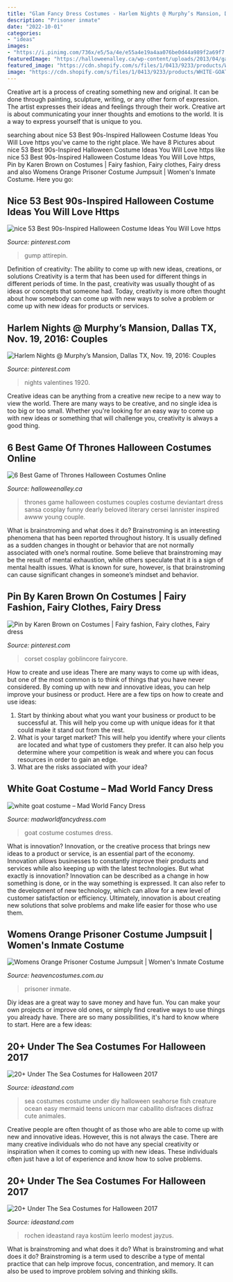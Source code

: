 ```yaml
---
title: "Glam Fancy Dress Costumes - Harlem Nights @ Murphy’s Mansion, Dallas Tx, Nov. 19, 2016: Couples"
description: "Prisoner inmate"
date: "2022-10-01"
categories:
- "ideas"
images:
- "https://i.pinimg.com/736x/e5/5a/4e/e55a4e19a4aa076be0d44a989f2a69f7.jpg"
featuredImage: "https://halloweenalley.ca/wp-content/uploads/2013/04/game_of_thrones__by_felixize-d52j3w8.jpg"
featured_image: "https://cdn.shopify.com/s/files/1/0413/9233/products/WHITE-GOAT-COSTUME-3228_grande.jpeg?v=1409748678"
image: "https://cdn.shopify.com/s/files/1/0413/9233/products/WHITE-GOAT-COSTUME-3228_grande.jpeg?v=1409748678"
---
```



Creative art is a process of creating something new and original. It can be done through painting, sculpture, writing, or any other form of expression. The artist expresses their ideas and feelings through their work. Creative art is about communicating your inner thoughts and emotions to the world. It is a way to express yourself that is unique to you.

	

		
searching about nice 53 Best 90s-Inspired Halloween Costume Ideas You Will Love https you've came to the right place. We have 8 Pictures about nice 53 Best 90s-Inspired Halloween Costume Ideas You Will Love https like nice 53 Best 90s-Inspired Halloween Costume Ideas You Will Love https, Pin by Karen Brown on Costumes | Fairy fashion, Fairy clothes, Fairy dress and also Womens Orange Prisoner Costume Jumpsuit | Women&#039;s Inmate Costume. Here you go:
		
    
## Nice 53 Best 90s-Inspired Halloween Costume Ideas You Will Love Https

<img loading=lazy src="https://i.pinimg.com/736x/0f/e6/2c/0fe62c81697597ca854ded9333a917b2.jpg" onerror="this.onerror=null;this.src='https://tse2.mm.bing.net/th?id=OIP.HySVCr3r8Dxyw8joWK2ozQHaLH&amp;pid=15.1';" alt="nice 53 Best 90s-Inspired Halloween Costume Ideas You Will Love https">

_Source: pinterest.com_

>gump attirepin. 

	

Definition of creativity: The ability to come up with new ideas, creations, or solutions
Creativity is a term that has been used for different things in different periods of time. In the past, creativity was usually thought of as ideas or concepts that someone had. Today, creativity is more often thought about how somebody can come up with new ways to solve a problem or come up with new ideas for products or services.

    
## Harlem Nights @ Murphy’s Mansion, Dallas TX, Nov. 19, 2016: Couples

<img loading=lazy src="https://i.pinimg.com/736x/da/af/3c/daaf3c21966910f22d3c8de9073c106d---costumes-harlem-nights.jpg" onerror="this.onerror=null;this.src='https://tse4.mm.bing.net/th?id=OIP.U9A5ar9mcj5X3J15xCwPMAHaJ8&amp;pid=15.1';" alt="Harlem Nights @ Murphy’s Mansion, Dallas TX, Nov. 19, 2016: Couples">

_Source: pinterest.com_

>nights valentines 1920. 

	

Creative ideas can be anything from a creative new recipe to a new way to view the world. There are many ways to be creative, and no single idea is too big or too small. Whether you're looking for an easy way to come up with new ideas or something that will challenge you, creativity is always a good thing.

    
## 6 Best Game Of Thrones Halloween Costumes Online

<img loading=lazy src="https://halloweenalley.ca/wp-content/uploads/2013/04/game_of_thrones__by_felixize-d52j3w8.jpg" onerror="this.onerror=null;this.src='https://tse2.mm.bing.net/th?id=OIP.dETReG8Uekg2r0oLa6KFBgHaLG&amp;pid=15.1';" alt="6 Best Game of Thrones Halloween Costumes Online">

_Source: halloweenalley.ca_

>thrones game halloween costumes couples costume deviantart dress sansa cosplay funny dearly beloved literary cersei lannister inspired awww young couple. 

	

What is brainstroming and what does it do?
Brainstroming is an interesting phenomena that has been reported throughout history. It is usually defined as a sudden changes in thought or behavior that are not normally associated with one’s normal routine. Some believe that brainstroming may be the result of mental exhaustion, while others speculate that it is a sign of mental health issues. What is known for sure, however, is that brainstroming can cause significant changes in someone’s mindset and behavior.

    
## Pin By Karen Brown On Costumes | Fairy Fashion, Fairy Clothes, Fairy Dress

<img loading=lazy src="https://i.pinimg.com/736x/e5/5a/4e/e55a4e19a4aa076be0d44a989f2a69f7.jpg" onerror="this.onerror=null;this.src='https://tse3.mm.bing.net/th?id=OIP.n6a9A4AnClkoxlazyRS-NQHaLH&amp;pid=15.1';" alt="Pin by Karen Brown on Costumes | Fairy fashion, Fairy clothes, Fairy dress">

_Source: pinterest.com_

>corset cosplay goblincore fairycore. 

	

How to create and use ideas
There are many ways to come up with ideas, but one of the most common is to think of things that you have never considered. By coming up with new and innovative ideas, you can help improve your business or product. Here are a few tips on how to create and use ideas: 
1. Start by thinking about what you want your business or product to be successful at. This will help you come up with unique ideas for it that could make it stand out from the rest. 
2. What is your target market? This will help you identify where your clients are located and what type of customers they prefer. It can also help you determine where your competition is weak and where you can focus resources in order to gain an edge. 
3. What are the risks associated with your idea?

    
## White Goat Costume – Mad World Fancy Dress

<img loading=lazy src="https://cdn.shopify.com/s/files/1/0413/9233/products/WHITE-GOAT-COSTUME-3228_grande.jpeg?v=1409748678" onerror="this.onerror=null;this.src='https://tse4.mm.bing.net/th?id=OIP.dfHnvid4J8dehqBH7yjVhQAAAA&amp;pid=15.1';" alt="white goat costume – Mad World Fancy Dress">

_Source: madworldfancydress.com_

>goat costume costumes dress. 

	

What is innovation?
Innovation, or the creative process that brings new ideas to a product or service, is an essential part of the economy. Innovation allows businesses to constantly improve their products and services while also keeping up with the latest technologies. But what exactly is innovation?
Innovation can be described as a change in how something is done, or in the way something is expressed. It can also refer to the development of new technology, which can allow for a new level of customer satisfaction or efficiency. Ultimately, innovation is about creating new solutions that solve problems and make life easier for those who use them.

    
## Womens Orange Prisoner Costume Jumpsuit | Women&#039;s Inmate Costume

<img loading=lazy src="https://www.heavencostumes.com.au/media/catalog/product/cache/3ca7c4de79fd9294a778cbfdebc9dde4/l/e/lega-86858-orange-prisoner-jumpsuit-womens-fancy-dress-costume-close-image-2-1200.jpg" onerror="this.onerror=null;this.src='https://tse1.mm.bing.net/th?id=OIP.FgkhvUy_KOAFMB12Ck_P-wHaKA&amp;pid=15.1';" alt="Womens Orange Prisoner Costume Jumpsuit | Women&#039;s Inmate Costume">

_Source: heavencostumes.com.au_

>prisoner inmate. 

	

Diy ideas are a great way to save money and have fun. You can make your own projects or improve old ones, or simply find creative ways to use things you already have. There are so many possibilities, it's hard to know where to start. Here are a few ideas:

    
## 20+ Under The Sea Costumes For Halloween 2017

<img loading=lazy src="https://ideastand.com/wp-content/uploads/2017/09/sea-costume-diy/13-under-the-sea-costumes-costume-diy.jpg" onerror="this.onerror=null;this.src='https://tse2.mm.bing.net/th?id=OIP.1jpyWvPV8XXIf9heoPUJAQHaJ4&amp;pid=15.1';" alt="20+ Under The Sea Costumes for Halloween 2017">

_Source: ideastand.com_

>sea costumes costume under diy halloween seahorse fish creature ocean easy mermaid teens unicorn mar caballito disfraces disfraz cute animales. 

	

Creative people are often thought of as those who are able to come up with new and innovative ideas. However, this is not always the case. There are many creative individuals who do not have any special creativity or inspiration when it comes to coming up with new ideas. These individuals often just have a lot of experience and know how to solve problems.

    
## 20+ Under The Sea Costumes For Halloween 2017

<img loading=lazy src="https://ideastand.com/wp-content/uploads/2017/09/sea-costume-diy/14-under-the-sea-costumes-costume-diy.jpg" onerror="this.onerror=null;this.src='https://tse3.mm.bing.net/th?id=OIP.3-U0-Q1k6gCQkDRT7a4JwAAAAA&amp;pid=15.1';" alt="20+ Under The Sea Costumes for Halloween 2017">

_Source: ideastand.com_

>rochen ideastand raya kostüm leerlo modest jayzus. 

	

What is brainstroming and what does it do?
What is brainstroming and what does it do? Brainstroming is a term used to describe a type of mental practice that can help improve focus, concentration, and memory. It can also be used to improve problem solving and thinking skills.

